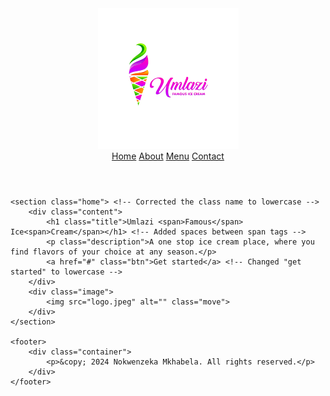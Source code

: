 <!DOCTYPE html>
<html lang="en">
<head>
    <meta charset="UTF-8">
    <meta http-equiv="X-UA-Compatible" content="IE=edge"> <!-- Corrected the typo -->
    <meta name="viewport" content="width=device-width, initial-scale=1.0">
    <title>Landing Page</title>
    <link rel="stylesheet" href="https://cdnjs.cloudflare.com/ajax/libs/font-awesome/6.0.0/css/all.min.css">
    <link rel="stylesheet" href="styless.css">
</head>
<body>
    <header class="header">
        <a href="#" class="logo">
            <img src="download.png" alt="">
        </a>
        <nav class="navbar">
            <div id="close" class="fas fa-times"></div>
            <a href="#" class="nav-item">Home</a>
            <a href="#" class="nav-item">About</a>
            <a href="#" class="nav-item">Menu</a>
            <a href="#" class="nav-item">Contact</a>
        </nav>
        <div id="menu" class="fas fa-bars"></div>
    </header>

    <section class="home"> <!-- Corrected the class name to lowercase -->
        <div class="content">
            <h1 class="title">Umlazi <span>Famous</span> Ice<span>Cream</span></h1> <!-- Added spaces between span tags -->
            <p class="description">A one stop ice cream place, where you find flavors of your choice at any season.</p>
            <a href="#" class="btn">Get started</a> <!-- Changed "get started" to lowercase -->
        </div>
        <div class="image">
            <img src="logo.jpeg" alt="" class="move">
        </div>
    </section>

    <footer>
        <div class="container">
            <p>&copy; 2024 Nokwenzeka Mkhabela. All rights reserved.</p>
        </div>
    </footer>


</body>
</html>

